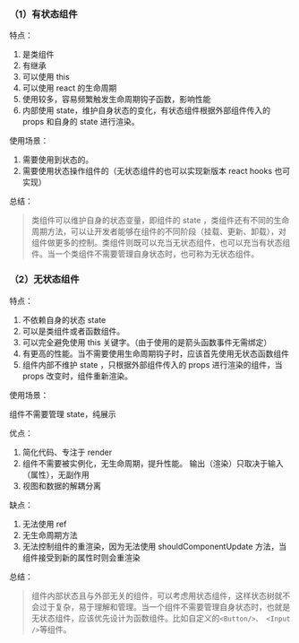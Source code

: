 ### （1）有状态组件
特点：

1. 是类组件
1. 有继承
1. 可以使用 this
1. 可以使用 react 的生命周期
1. 使用较多，容易频繁触发生命周期钩子函数，影响性能
1. 内部使用 state，维护自身状态的变化，有状态组件根据外部组件传入的 props 和自身的 state 进行渲染。

使用场景：

1. 需要使用到状态的。
1. 需要使用状态操作组件的（无状态组件的也可以实现新版本 react hooks 也可实现）

总结：
>类组件可以维护自身的状态变量，即组件的 state ，类组件还有不同的生命周期方法，可以让开发者能够在组件的不同阶段（挂载、更新、卸载），对组件做更多的控制。类组件则既可以充当无状态组件，也可以充当有状态组件。当一个类组件不需要管理自身状态时，也可称为无状态组件。
### （2）无状态组件
特点：

1. 不依赖自身的状态 state
1. 可以是类组件或者函数组件。
1. 可以完全避免使用 this 关键字。（由于使用的是箭头函数事件无需绑定）
1. 有更高的性能。当不需要使用生命周期钩子时，应该首先使用无状态函数组件
1. 组件内部不维护 state ，只根据外部组件传入的 props 进行渲染的组件，当 props 改变时，组件重新渲染。

使用场景：

组件不需要管理 state，纯展示

优点：

1. 简化代码、专注于 render
1. 组件不需要被实例化，无生命周期，提升性能。 输出（渲染）只取决于输入（属性），无副作用
1. 视图和数据的解耦分离

缺点：

1. 无法使用 ref
1. 无生命周期方法
1. 无法控制组件的重渲染，因为无法使用 shouldComponentUpdate 方法，当组件接受到新的属性时则会重渲染

总结：
>组件内部状态且与外部无关的组件，可以考虑用状态组件，这样状态树就不会过于复杂，易于理解和管理。当一个组件不需要管理自身状态时，也就是无状态组件，应该优先设计为函数组件。比如自定义的`<Button/>、 <Input />`等组件。
